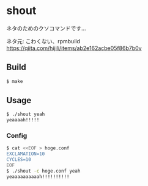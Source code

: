 # shout

ネタのためのクソコマンドです...

ネタ元: こわくない、rpmbuild
https://qiita.com/hijili/items/ab2e162acbe05f86b7b0v

## Build

```sh
$ make
```

## Usage

```sh
$ ./shout yeah
yeaaaah!!!!!
```

### Config

```sh
$ cat <<EOF > hoge.conf
EXCLAMATION=10
CYCLES=10
EOF
$ ./shout -c hoge.conf yeah
yeaaaaaaaaaah!!!!!!!!!!
```
